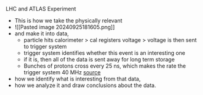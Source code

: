 LHC and ATLAS Experiment
- This is how we take the physically relevant
- ![[Pasted image 20240925181605.png]]
- and make it into data, 
	- particle hits calorimeter > cal registers voltage > voltage is then sent to trigger system
	- trigger system identifies whether this event is an interesting one
	- if it is, then all of the data is sent away for long term storage 
	- Bunches of protons cross every 25 ns, which makes the rate the trigger system 40 MHz [source](https://cds.cern.ch/record/1457044)
- how we identify what is interesting from that data, 
- how we analyze it and draw conclusions about the data. 
